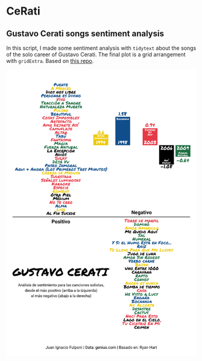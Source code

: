 # CeRati

## Gustavo Cerati songs sentiment analysis

In this script, I made some sentiment analysis with `tidytext` about the
songs of the solo career of Gustavo Cerati. The final plot is a grid
arrangement with `gridExtra`. Based on [this
repo](https://github.com/curatedmess/30DayChartChallenge/blob/main/2023/04152023/day_15.R).

![](final.png)


